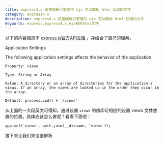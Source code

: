 ```yaml
---
title: express4.x 设置模板引擎使得 ejs 可以解析 html 后缀的文件
category: express4.x
description: express4.x 设置模板引擎是的 ejs 可以解析 html 后缀的文件
keywords: express,express4.x,ejs解析html文件
---
```


以下的内容摘录于 [express.js官方API文档](http://expressjs.com/4x/api.html#app.engine) ，并结合了自己的理解。

Application Settings
    
The following application settings affects the behavior of the application.
    
    Property: views
    
    Type: String or Array
    
    Value: A directory or an array of directories for the application's views. If an array, the views are looked up in the order they occur in the array.
    
    Default: process.cwd() + '/views'
    
从上面的一大段英文可得知，通过设置 `views` 的值即可相应的设置 views 文件放置的位置。具体应该怎么做呢？看看下面吧：

    app.set('views', path.join(__dirname, 'views'));
    
接下来让我们来设置解析 
    
    
